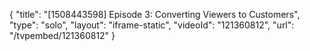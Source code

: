 {
    "title": "[1508443598] Episode 3:  Converting Viewers to Customers",
    "type": "solo",
    "layout": "iframe-static",
    "videoId": "121360812",
    "url": "\/tvpembed\/121360812"
}